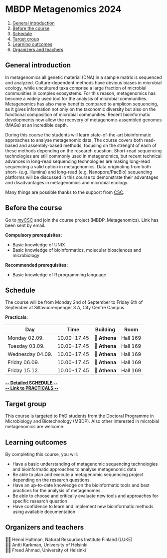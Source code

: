 # MBDP Metagenomics 2024

1. [General introduction](#general-introduction)
2. [Before the course](#before-the-course)
3. [Schedule](#schedule)
4. [Target group](#target-group)
5. [Learning outcomes](#learning-outcomes)
6. [Organizers and teachers](#organizers-and-teachers)

## General introduction

In metagenomics all genetic material (DNA) in a sample matrix is sequenced and analyzed. Culture-dependent methods have obvious biases in microbial ecology, while uncultured taxa comprise a large fraction of microbial communities in complex ecosystems. For this reason, metagenomics has become a widely used tool for the analysis of microbial communities. Metagenomics has also many benefits compared to amplicon sequencing, as it gives information not only on the taxonomic diversity but also on the functional composition of microbial communities. Recent bioinformatic developments now allow the recovery of metagenome-assembled genomes (MAGs) at an incredible depth.

During this course the students will learn state-of-the-art bioinformatic approaches to analyse metagenomic data. The course covers both read-based and assembly-based methods, focusing on the strenght of each of these methods depending on the research question. Short-read sequencing technologies are still commonly used in metagenomics, but recent technical advances in long-read sequencing technologies are making long-read sequencing a valid option in metagenomics. Data originating from both short- (e.g. Illumina) and long-read (e.g. Nanopore/PacBio) sequencing platforms will be discussed in this course to demonstrate their advantages and disadvantages in metagenomics and microbial ecology.

Many things are possible thanks to the support from [CSC](http://www.csc.fi).

## Before the course

Go to [myCSC](http://my.csc.fi) and join the course project (MBDP_Metagenomics). Link has been sent by email.  

__Compulsory prerequisites:__

* Basic knowledge of UNIX
* Basic knowledge of bioinformatics, molecular biosciences and microbiology

__Recommended prerequisites:__

* Basic knowledge of R programming language

## Schedule

The course will be from Monday 2nd of September to Friday 6th of September at Siltavuorenpenger 3 A, City Centre Campus.

__Practicals:__

| Day | Time | Building | Room |  
| --- | --- | --- | --- |  
| Monday 02.09.    | 10.00-17.45   | :office: __Athena__ | Hall 169  |
| Tuesday 03.09.   | 10.00-17.45   | :office: __Athena__ | Hall 169  |
| Wednesday 04.09. | 10.00-17.45   | :office: __Athena__ | Hall 169  |
| Friday 06.09.    | 10.00-17.45   | :office: __Athena__ | Hall 169  |
| Friday 15.12.    | 10.00-17.45   | :office: __Athena__ | Hall 169  |

[__-- Detailed SCHEDULE --__](Practicals/Schedule.md)  
[__-- Link to PRACTICALS --__](Practicals/README.md)

## Target group

This course is targeted to PhD students from the Doctoral Programme in Microbiology and Biotechnology (MBDP). Also other interested in microbial metagenomics are welcome.   

## Learning outcomes

By completing this course, you will:

* Have a basic understanding of metagenomic sequencing technologies and bioinformatic approaches to analyse metagenomic data
* Be able to plan and execute a metagenomic sequencing project depending on the research questions.
* Have an up-to-date knowledge on the bioinformatic tools and best practices for the analysis of metagenomes.
* Be able to choose and critically evaluate new tools and approaches for specific research question
* Have confidence to learn and implement new bioinformatic methods using available documentation

## Organizers and teachers

:woman_technologist: Henni Hultman,  Natural Resources Institute Finland (LUKE)  
:man_technologist: Antti Karkman, University of Helsinki  
:man_technologist: Freed Ahmad, University of Helsinki  
